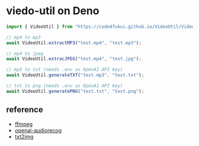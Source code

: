 # viedo-util on Deno

```js
import { VideoUtil } from "https://code4fukui.github.io/VideoUtil/VideoUtil.js";

// mp4 to mp3
await VideoUtil.extractMP3("test.mp4", "test.mp3");

// mp4 to jpeg
await VideoUtil.extracJPEG("test.mp4", "test.jpg");

// mp3 to txt (needs .env as OpenAI API key)
await VideoUtil.generateTXT("test.mp3", "test.txt");

// txt to png (needs .env as OpenAI API key)
await VideoUtil.generatePNG("test.txt", "test.png");
```

## reference

- [ffmpeg](https://www.ffmpeg.org/)
- [openai-audiorecog](https://github.com/code4fukui/openai-audiorecog/)
- [txt2img](https://github.com/code4fukui/txt2img/)
